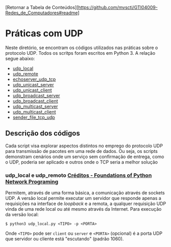 [Retornar a Tabela de Conteúdos][https://github.com/mvscti/GTI04009-Redes_de_Computadores#readme]
# Práticas com UDP

Neste diretório, se encontram os códigos utilizados nas práticas sobre o protocolo UDP. Todos os scritps foram escritos em Python 3. A relação segue abaixo:
*   [udp_local](./UDP/udp_local.py) 
*   [udp_remote](udp_remote.py) 
*   [echoserver_udp_tcp](echoserver_udp_tcp.py)
*   [udp_unicast_server](udp_unicast_client.py)
*   [udp_unicast_client](udp_unicast_client.py)
*   [udp_broadcast_server](udp_broadcast_server.py)
*   [udp_broadcast_client](udp_broadcast_client.py)
*   [udp_multicast_server](udp_multicast_server.py)
*   [udp_multicast_client](udp_multicast_client.py)
*   [sender_file_tcp_udp](sender_file_tcp_udp.py)

## Descrição dos códigos
Cada script visa explorar aspectos distintos no emprego do protocolo UDP para transmissão de pacotes em uma rede de dados. Ou seja, os scripts demonstram cenários onde um serviço sem confirmação de entrega, como o UDP, poderia ser aplicado e outros onde o TCP seria a melhor solução

### udp_local e udp_remoto [Créditos - Foundations of Python Network Programing](https://github.com/brandon-rhodes/fopnp)

Permitem, através de uma forma básica, a comunicação através de sockets UDP. A versão local permite executar um servidor que responde apenas a requisições na interface de <i>loopback</i> e a remota, a qualquer requisição UDP vinda de uma rede local ou até mesmo através da Internet. Para execução da versão local:
```
$ python3 udp_local.py <TIPO> -p <PORTA> 
```
Onde `<TIPO>` pode ser `client` ou `server` e `<PORTA>` (opcional) é a porta UDP que servidor ou cliente está "escutando" (padrão 1060).
